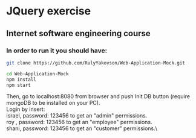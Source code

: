 # JQuery exercise
## Internet software engineering course

### In order to run it you should have:

```bash
git clone https://github.com/RulyYakovson/Web-Application-Mock.git

cd Web-Application-Mock
npm install
npm start
```
Then, go to localhost:8080 from browser and push Init DB button (require mongoDB to be installed on your PC).\
Login by insert:\
  israel, password: 123456 to get an "admin" permissions.\
  roy , password: 123456 to get an "employee" permissions.\
  shani, password: 123456 to get an "customer" permissions.\
